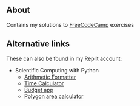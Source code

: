 ## About

Contains my solutions to [FreeCodeCamp](www.freecodecamp.org) exercises



## Alternative links

These can also be found in my Replit account:

- Scientific Computing with Python
  - [Arithmetic Formatter](https://replit.com/@maryletteroa/arithmetic-formatter)
  - [Time Calculator](https://replit.com/@maryletteroa/time-calculator)
  - [Budget app](https://replit.com/@maryletteroa/budget-app)
  - [Polygon area calculator](https://replit.com/@maryletteroa/polygon-area-calculator)
